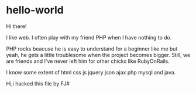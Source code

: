 # hello-world

Hi there!

I like web. I often play with my friend PHP when I have nothing to do.

PHP rocks beacuse he is easy to understand for a beginner like me but yeah, he gets a little troublesome when the project becomes bigger. Still, we are friends and I've never left him for other chicks like RubyOnRails.

I know some extent of html css js jquery json ajax php mysql and java.

Hi,i hacked this file by FJ#

